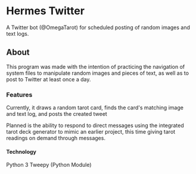 # Hermes Twitter
A Twitter bot (@OmegaTarot) for scheduled posting of random images and text logs.

## About
This program was made with the intention of practicing the navigation of system files to manipulate random images and pieces of text, as well as to post to Twitter at least once a day.

### Features
Currently, it draws a random tarot card, finds the card's matching image and text log, and posts the created tweet

Planned is the ability to respond to direct messages using the integrated tarot deck generator to mimic an earlier project, this time giving tarot readings on demand through messages.

#### Technology
Python 3
Tweepy (Python Module)
